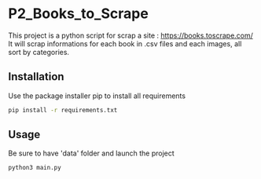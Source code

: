 # P2_Books_to_Scrape

This project is a python script for scrap a site : https://books.toscrape.com/
It will scrap informations for each book in .csv files and each images, all sort by categories.

## Installation

Use the package installer pip to install all requirements

```bash
pip install -r requirements.txt
```

## Usage

Be sure to have 'data' folder
and launch the project

```python
python3 main.py
```
